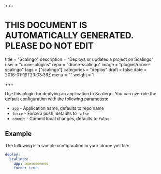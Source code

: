 +++

# THIS DOCUMENT IS AUTOMATICALLY GENERATED. PLEASE DO NOT EDIT

title = "Scalingo"
description = "Deploys or updates a project on Scalingo"
user = "drone-plugins"
repo = "drone-scalingo"
image = "plugins/drone-scalingo"
tags = ["scalingo"]
categories = "deploy"
draft = false
date = 2016-01-19T23:03:36Z
menu = ""
weight = 1

+++

Use this plugin for deplying an application to Scalingo. You can override the
default configuration with the following parameters:

* `app` - Application name, defaults to repo name
* `force` - Force a push, defaults to `false`
* `commit` - Commit local changes, defaults to `false`

## Example

The following is a sample configuration in your .drone.yml file:

```yaml
deploy:
  scalingo:
    app: awesomeness
    force: true
```

